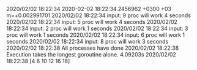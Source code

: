 2020/02/02 18:22:34 2020-02-02 18:22:34.2456962 +0300 +03 m=+0.002991701
2020/02/02 18:22:34 input: 9 proc will work 4 seconds
2020/02/02 18:22:34 input: 5 proc will work 4 seconds
2020/02/02 18:22:34 input: 2 proc will work 1 seconds
2020/02/02 18:22:34 input: 3 proc will work 1 seconds
2020/02/02 18:22:34 input: 6 proc will work 1 seconds
2020/02/02 18:22:34 input: 8 proc will work 3 seconds
2020/02/02 18:22:38 All processes have done
2020/02/02 18:22:38 Execution takes the longest goroutine alone. 4.09203s
2020/02/02 18:22:38 [4 6 10 12 16 18]